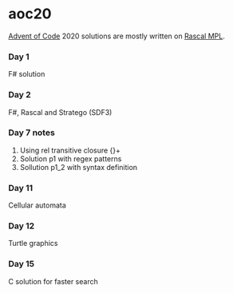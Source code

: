 # aoc20
[Advent of Code](https://adventofcode.com/) 2020 solutions are mostly written on [Rascal MPL](https://www.rascal-mpl.org/).

### Day 1
F# solution 

### Day 2
F#, Rascal and Stratego (SDF3) 

### Day 7 notes
1. Using rel transitive closure {}+
2. Solution p1 with regex patterns 
3. Sollution p1_2 with syntax definition 

### Day 11 
Cellular automata 

### Day 12
Turtle graphics

### Day 15 
C solution for faster search 